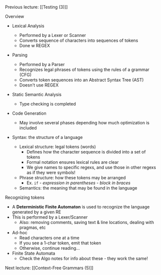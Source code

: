 Previous lecture: [[Testing (3)]]


Overview
- Lexical Analysis
	- Performed by a Lexer or Scanner
	- Converts sequence of characters into sequences of tokens
	- Done w REGEX
- Parsing
	- Performed by a Parser
	- Recognizes legal phrases of tokens using the rules of a grammar (CFG)
	- Converts token sequences into an Abstract Syntax Tree (AST)
	- Doesn't use REGEX
- Static Semantic Analysis
	- Type checking is completed
- Code Generation
	- May involve several phases depending how much optimization is included

- Syntax: the structure of a language
	- Lexical structure: legal tokens (words)
		- Defines how the character sequence is divided into a set of tokens
		- Formal notation ensures lexical rules are clear
		- We give names to specific regexs, and use those in other regexs as if they were symbols!
	- Phrase structure: how these tokens may be arranged
		- Ex. `if` - *expression in parentheses* - *block in braces*
	- Semantics: the meaning that may be found in the language

Recognizing tokens
- A **Deterministic Finite Automaton** is used to recognize the language generated by a given RE
- This is performed by a Lexer/Scanner
	- Also: removing comments, saving text & line locations, dealing with pragmas, etc
- Ad-hoc
	- Read characters one at a time
	- If you see a 1-char token, emit that token
	- Otherwise, continue reading...
- Finite State Automata
	- Check the Algo notes for info about these - they work the same!


Next lecture: [[Context-Free Grammars (5)]]